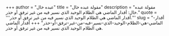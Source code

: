 +++
author = "عبده خال"
title = "مقولة عبده خال"
description = "مقولة عبده خال: أقدار الماضي هي الظلام الوحيد الذي نسير فيه من غير ترفق أو حذر."
quote = '''أقدار الماضي هي الظلام الوحيد الذي نسير فيه من غير ترفق أو حذر.''' 
slug = "أقدار-الماضي-هي-الظلام-الوحيد-الذي-نسير-فيه-من-غير-ترفق-أو-حذر"
+++
أقدار الماضي هي الظلام الوحيد الذي نسير فيه من غير ترفق أو حذر.
